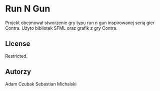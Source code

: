 # Run N Gun

Projekt obejmował stworzenie gry typu run n gun inspirowanej serią gier Contra. Użyto bibliotek SFML oraz grafik z gry Contra.


## License
Restricted.

## Autorzy
Adam Czubak
Sebastian Michalski

